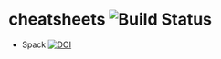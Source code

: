 # cheatsheets ![Build Status](https://github.com/diehlpkteaching/cheatsheets/workflows/Build%20with%20lualatex/badge.svg)

* Spack [![DOI](https://zenodo.org/badge/DOI/10.5281/zenodo.17050360.svg)](https://doi.org/10.5281/zenodo.17050360)




